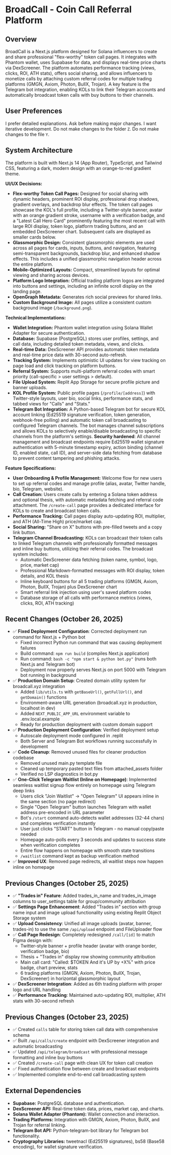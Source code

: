 # BroadCall - Coin Call Referral Platform

## Overview
BroadCall is a Next.js platform designed for Solana influencers to create and share professional "flex-worthy" token call pages. It integrates with Phantom wallet, uses Supabase for data, and displays real-time price charts via DexScreener. The platform automates performance tracking (views, clicks, ROI, ATH stats), offers social sharing, and allows influencers to monetize calls by attaching custom referral codes for multiple trading platforms (GMGN, Axiom, Photon, BullX, Trojan). A key feature is the Telegram bot integration, enabling KOLs to link their Telegram accounts and automatically broadcast token calls with buy buttons to their channels.

## User Preferences
I prefer detailed explanations.
Ask before making major changes.
I want iterative development.
Do not make changes to the folder `Z`.
Do not make changes to the file `Y`.

## System Architecture
The platform is built with Next.js 14 (App Router), TypeScript, and Tailwind CSS, featuring a dark, modern design with an orange-to-red gradient theme.

**UI/UX Decisions:**
- **Flex-worthy Token Call Pages:** Designed for social sharing with dynamic headers, prominent ROI display, professional drop shadows, gradient overlays, and backdrop blur effects. The token call pages showcase the KOL's full profile, including a Twitter-style banner, avatar with an orange gradient stroke, username with a verification badge, and a "Latest Call Hero Card" prominently featuring the most recent call with large ROI display, token logo, platform trading buttons, and an embedded DexScreener chart. Subsequent calls are displayed as smaller cards below.
- **Glassmorphic Design:** Consistent glassmorphic elements are used across all pages for cards, inputs, buttons, and navigation, featuring semi-transparent backgrounds, backdrop blur, and enhanced shadow effects. This includes a unified glassmorphic navigation header across the entire platform.
- **Mobile-Optimized Layouts:** Compact, streamlined layouts for optimal viewing and sharing across devices.
- **Platform Logo Integration:** Official trading platform logos are integrated into buttons and settings, including an infinite scroll display on the landing page.
- **OpenGraph Metadata:** Generates rich social previews for shared links.
- **Custom Background Image:** All pages utilize a consistent custom background image (`/background.png`).

**Technical Implementations:**
- **Wallet Integration:** Phantom wallet integration using Solana Wallet Adapter for secure authentication.
- **Database:** Supabase (PostgreSQL) stores user profiles, settings, and call data, including detailed token metadata, views, and clicks.
- **Real-time Data:** DexScreener API provides automatic token metadata and real-time price data with 30-second auto-refresh.
- **Tracking System:** Implements optimistic UI updates for view tracking on page load and click tracking on platform buttons.
- **Referral System:** Supports multi-platform referral codes with smart priority (call-specific > user settings > default).
- **File Upload System:** Replit App Storage for secure profile picture and banner uploads.
- **KOL Profile System:** Public profile pages (`/profile/[address]`) with Twitter-style layouts, user bio, social links, performance stats, and tabbed views for "Calls" and "Stats."
- **Telegram Bot Integration:** A Python-based Telegram bot for secure KOL account linking (Ed25519 signature verification, token generation, webhook-free polling) and automatic token call broadcasting to configured Telegram channels. The bot manages channel subscriptions and allows KOLs to selectively enable/disable broadcasting to specific channels from the platform's settings. **Security hardened**: All channel management and broadcast endpoints require Ed25519 wallet signature authentication with 5-minute timestamp expiry, action binding (channel ID, enabled state, call ID), and server-side data fetching from database to prevent content tampering and phishing attacks.

**Feature Specifications:**
- **User Onboarding & Profile Management:** Welcome flow for new users to set up referral codes and manage profile (alias, avatar, Twitter handle, bio, Telegram, website).
- **Call Creation:** Users create calls by entering a Solana token address and optional thesis, with automatic metadata fetching and referral code attachment. The `/create-call` page provides a dedicated interface for KOLs to create and broadcast token calls.
- **Performance Tracking:** Call pages display auto-updating ROI, multiplier, and ATH (All-Time High) price/market cap.
- **Social Sharing:** "Share on X" buttons with pre-filled tweets and a copy link button.
- **Telegram Channel Broadcasting:** KOLs can broadcast their token calls to linked Telegram channels with professionally formatted messages and inline buy buttons, utilizing their referral codes. The broadcast system includes:
  - Automatic DexScreener data fetching (token name, symbol, logo, price, market cap)
  - Professional Markdown-formatted messages with ROI display, token details, and KOL thesis
  - Inline keyboard buttons for all 5 trading platforms (GMGN, Axiom, Photon, BullX, Trojan) plus DexScreener chart
  - Smart referral link injection using user's saved platform codes
  - Database storage of all calls with performance metrics (views, clicks, ROI, ATH tracking)

## Recent Changes (October 26, 2025)
- ✅ **Fixed Deployment Configuration**: Corrected deployment run command for Next.js + Python bot
  - Fixed incorrect Python run command that was causing deployment failures
  - Build command: `npm run build` (compiles Next.js application)
  - Run command: `bash -c "npm start & python bot.py"` (runs both Next.js and Telegram bot)
  - Deployment now properly serves Next.js on port 5000 with Telegram bot running in background
- ✅ **Production Domain Setup**: Created domain utility system for broadcall.xyz integration
  - Added `lib/utils.ts` with `getBaseUrl()`, `getFullUrl()`, and `getDomain()` functions
  - Environment-aware URL generation (broadcall.xyz in production, localhost in dev)
  - Added `NEXT_PUBLIC_APP_URL` environment variable to .env.local.example
  - Ready for production deployment with custom domain support
- ✅ **Production Deployment Configuration**: Verified deployment setup
  - Autoscale deployment mode configured in .replit
  - Both Server and Telegram Bot workflows running successfully in development
- ✅ **Code Cleanup**: Removed unused files for cleaner production codebase
  - Removed unused main.py template file
  - Cleaned up temporary pasted text files from attached_assets folder
  - Verified no LSP diagnostics in bot.py
- ✅ **One-Click Telegram Waitlist (Inline on Homepage)**: Implemented seamless waitlist signup flow entirely on homepage using Telegram deep links
  - Users click "Join Waitlist" → "Open Telegram" UI appears inline in the same section (no page redirect)
  - Single "Open Telegram" button launches Telegram with wallet address pre-encoded in URL parameter
  - Bot's `/start` command auto-detects wallet addresses (32-44 chars) and completes verification instantly
  - User just clicks "START" button in Telegram - no manual copy/paste needed
  - Homepage auto-polls every 3 seconds and updates to success state when verification completes
  - Entire flow happens on homepage with smooth state transitions
  - `/waitlist` command kept as backup verification method
- ✅ **Improved UX**: Removed page redirects, all waitlist steps now happen inline on homepage

## Previous Changes (October 25, 2025)
- ✅ **"Trades in" Feature**: Added trades_in_name and trades_in_image columns to user_settings table for group/community attribution
- ✅ **Settings Page Enhancement**: Added "Trades in" section with group name input and image upload functionality using existing Replit Object Storage system
- ✅ **Upload Consistency**: Unified all image uploads (avatar, banner, trades-in) to use the same `/api/upload` endpoint and FileUploader flow
- ✅ **Call Page Redesign**: Completely redesigned `/call/[id]` to match Figma design with:
  - Twitter-style banner + profile header (avatar with orange border, verification badge, bio)
  - Thesis + "Trades in" display row showing community attribution
  - Main call card: "Called: $TOKEN And it's UP by +X%" with price badge, chart preview, stats
  - 6 trading platforms (GMGN, Axiom, Photon, BullX, Trojan, DexScreener) in horizontal glassmorphic layout
- ✅ **DexScreener Integration**: Added as 6th trading platform with proper logo and URL handling
- ✅ **Performance Tracking**: Maintained auto-updating ROI, multiplier, ATH stats with 30-second refresh

## Previous Changes (October 23, 2025)
- ✅ Created `calls` table for storing token call data with comprehensive schema
- ✅ Built `/api/calls/create` endpoint with DexScreener integration and automatic broadcasting
- ✅ Updated `/api/telegram/broadcast` with professional message formatting and inline buy buttons
- ✅ Created `/create-call` page with clean UX for token call creation
- ✅ Fixed authentication flow between create and broadcast endpoints
- ✅ Implemented complete end-to-end call broadcasting system

## External Dependencies
- **Supabase:** PostgreSQL database and authentication.
- **DexScreener API:** Real-time token data, prices, market cap, and charts.
- **Solana Wallet Adapter (Phantom):** Wallet connection and interaction.
- **Trading Platforms:** Integration with GMGN, Axiom, Photon, BullX, and Trojan for referral linking.
- **Telegram Bot API:** Python-telegram-bot library for Telegram bot functionality.
- **Cryptography Libraries:** tweetnacl (Ed25519 signatures), bs58 (Base58 encoding), for wallet signature verification.